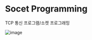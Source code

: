 # Socet Programming
TCP 통신 프로그램/소켓 프로그래밍

![image](https://github.com/HYEJJJJJ/Socet/assets/122515375/900d76b2-073c-478c-b4b6-a53a2c528893)

